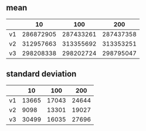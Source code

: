 ## mean
| |10|100|200|
|---|---|---|---|
|v1|286872905|287433261|287437358|
|v2|312957663|313355692|313353251|
|v3|298208338|298202724|298795047|
## standard deviation
| |10|100|200|
|---|---|---|---|
|v1|13665|17043|24644|
|v2|9098|13301|19027|
|v3|30499|16035|27696|
